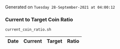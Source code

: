 Generated on `Tuesday 28-September-2021 at 04:00:12`

### Current to Target Coin Ratio
`current_coin_ratio.sh`

Date|Current|Target|Ratio
---|---|---|---
